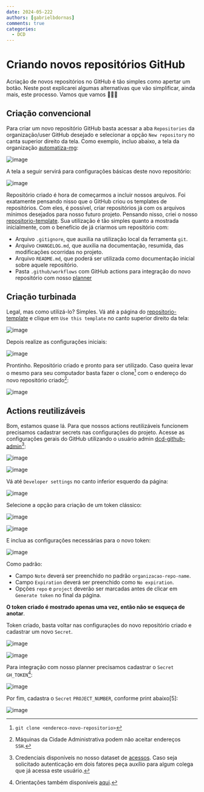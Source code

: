 ```yaml
---
date: 2024-05-222
authors: [gabrielbdornas]
comments: true
categories:
  - DCD
---
```


# Criando novos repositórios GitHub

Acriação de novos repositórios no GitHub é tão simples como apertar um botão.
Neste post explicarei algumas alternativas que vão simplificar, ainda mais, este processo.
Vamos que vamos 🚀🚀🚀

<!-- more -->

## Criação convencional

Para criar um novo repositório GitHub basta acessar a aba `Repositories` da organização/user GitHub desejado e selecionar a opção `New repository` no canta superior direito da tela.
Como exemplo, incluo abaixo, a tela da organização [automatiza-mg](https://github.com/orgs/automatiza-mg/repositories):

![image](https://github.com/automatiza-mg/handbook/assets/49699290/e4d20ecd-895c-409b-9d75-3ac4e5af7336)

A tela a seguir servirá para configurações básicas deste novo repositório:

![image](https://github.com/automatiza-mg/handbook/assets/49699290/2119aec3-a310-4d05-9cc3-3d096e6d29f2)

Repositório criado é hora de começarmos a incluir nossos arquivos.
Foi exatamente pensando nisso que o GitHub criou os templates de repositórios.
Com eles, é possível, criar repositórios já com os arquivos mínimos desejados para nosso futuro projeto.
Pensando nisso, criei o nosso [repositorio-template](https://github.com/automatiza-mg/repositorio-template).
Sua utilização é tão simples quanto a mostrada inicialmente, com o benefício de já criarmos um repositório com:

- Arquivo `.gitignore`, que auxilia na utilização local da ferramenta `git`.
- Arquivo `CHANGELOG.md`, que auxilia na documentação, resumida, das modificações ocorridas no projeto.
- Arquivo `README.md`, que poderá ser utilizada como documentação inicial sobre aquele repositório.
- Pasta `.github/workflows` com GitHub actions para integração do novo repositório com nosso [planner](https://github.com/orgs/automatiza-mg/projects/1)

## Criação turbinada

Legal, mas como utilizá-lo?
Simples.
Vá até a página do [repositorio-template](https://github.com/automatiza-mg/repositorio-template) e clique em `Use this template` no canto superior direito da tela:

![image](https://github.com/automatiza-mg/handbook/assets/49699290/e8ac327f-ab56-4474-b861-23b2ca4161d0)

Depois realize as configurações iniciais:

![image](https://github.com/automatiza-mg/handbook/assets/49699290/86fe4779-3bc8-4dee-acdd-508380005fa1)

Prontinho.
Repositório criado e pronto para ser utilizado.
Caso queira levar o mesmo para seu computador basta fazer o clone[^1] com o endereço do novo repositório criado[^2]:

![image](https://github.com/automatiza-mg/handbook/assets/49699290/61968a19-b9d7-4b5d-a8c4-9fce747421bd)

## Actions reutilizáveis

Bom, estamos quase lá.
Para que nossos actions reutilizáveis funcionem precisamos cadastrar secrets nas configurações do projeto.
Acesse as configurações gerais do GitHub utilizando o usuário admin [dcd-github-admin](https://github.com/dcd-github-admin)[^3]:

![image](https://github.com/automatiza-mg/handbook/assets/49699290/00c3902b-bbfc-4ff6-8b67-65577418ccad)

![image](https://github.com/automatiza-mg/handbook/assets/49699290/901b50c2-3f14-4346-a331-94ea52fb1ddf)

Vá até `Developer settings` no canto inferior esquerdo da página:

![image](https://github.com/automatiza-mg/handbook/assets/49699290/e8007a75-1e7f-4263-a7b0-02fe2b263523)

Selecione a opção para criação de um token clássico:

![image](https://github.com/automatiza-mg/handbook/assets/49699290/045540b2-f4b8-4da5-89b1-d71052ea723e)

![image](https://github.com/automatiza-mg/handbook/assets/49699290/3085d73d-db06-4b6e-af42-61add612b447)

E inclua as configurações necessárias para o novo token:

![image](https://github.com/automatiza-mg/handbook/assets/49699290/364b7be6-d2b6-43e5-aaba-e8afb6de9c8b)

Como padrão:
- Campo `Note` deverá ser preenchido no padrão `organizacao-repo-name`.
- Campo `Expiration` deverá ser preenchido como `No expiration`.
- Opções `repo` e `project` deverão ser marcadas antes de clicar em `Generate token` no final da página.

**O token criado é mostrado apenas uma vez, então não se esqueça de anotar**.

Token criado, basta voltar nas configurações do novo repositório criado e cadastrar um novo `Secret`.

![image](https://github.com/automatiza-mg/handbook/assets/49699290/8829faa1-fc0f-471a-a15e-e80eaee087ab)

![image](https://github.com/automatiza-mg/handbook/assets/49699290/c68a017e-508b-419b-972a-f11be1257e57)

Para integração com nosso planner precisamos cadastrar o `Secret` `GH_TOKEN`[^4]:

![image](https://github.com/automatiza-mg/handbook/assets/49699290/a7730cd2-5422-4534-b667-a3218d514682)

Por fim, cadastra o `Secret` `PROJECT_NUMBER`, conforme print abaixo[5]:

![image](https://github.com/automatiza-mg/handbook/assets/49699290/f8c2b564-1ea1-4b03-93e9-40482b01d45e)

[^1]: `git clone <endereco-novo-repositorio>`
[^2]: Máquinas da Cidade Administrativa podem não aceitar endereços `SSH`.
[^3]: Credenciais disponíveis no nosso dataset de [acessos](https://github.com/automatiza-mg/acessos/blob/main/data/acessos.csv). Caso seja solicitado autenticação em dois fatores peça auxílio para algum colega que já acessa este usuário.
[^4]: Orientações também disponíveis [aqui](https://github.com/o-futuro-ja-comecou/github-actions-reutilizaveis?tab=readme-ov-file#adicionar-projeto-em-um-novo-issue).
[^5]: Número do projeto planner é 1, conforme pode ser observado no final da [url do projeto](https://github.com/orgs/automatiza-mg/projects/1).
